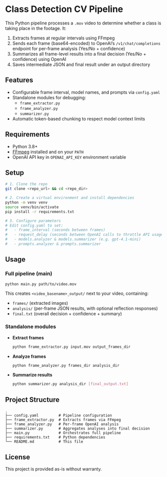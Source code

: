 # Class Detection CV Pipeline

This Python pipeline processes a `.mov` video to determine whether a class is taking place in the footage. It:
1. Extracts frames at regular intervals using FFmpeg
2. Sends each frame (base64-encoded) to OpenAI’s `/v1/chat/completions` endpoint for per-frame analysis (Yes/No + confidence)
3. Summarizes all frame-level results into a final decision (Yes/No + confidence) using OpenAI
4. Saves intermediate JSON and final result under an output directory

## Features
- Configurable frame interval, model names, and prompts via `config.yaml`
- Standalone modules for debugging:
  - `frame_extractor.py`
  - `frame_analyzer.py`
  - `summarizer.py`
- Automatic token-based chunking to respect model context limits

## Requirements
- Python 3.8+
- [FFmpeg](https://ffmpeg.org/) installed and on your `PATH`
- OpenAI API key in `OPENAI_API_KEY` environment variable

## Setup
```bash
# 1. Clone the repo
git clone <repo_url> && cd <repo_dir>

# 2. Create a virtual environment and install dependencies
python -m venv venv
source venv/bin/activate
pip install -r requirements.txt

# 3. Configure parameters
# Edit config.yaml to set:
#   - frame_interval (seconds between frames)
#   - request_delay (seconds between OpenAI calls to throttle API usage)
#   - models.analyzer & models.summarizer (e.g. gpt-4.1-mini)
#   - prompts.analyzer & prompts.summarizer
```

## Usage

### Full pipeline (main)
```bash
python main.py path/to/video.mov
```
This creates `<video_basename>_output/` next to your video, containing:
- `frames/` (extracted images)
- `analysis/` (per-frame JSON results, with optional reflection responses)
- `final.txt` (overall decision + confidence + summary)

### Standalone modules
- **Extract frames**
  ```bash
  python frame_extractor.py input.mov output_frames_dir
  ```
- **Analyze frames**
  ```bash
  python frame_analyzer.py frames_dir analysis_dir
  ```
- **Summarize results**
  ```bash
  python summarizer.py analysis_dir [final_output.txt]
  ```

## Project Structure
```
.
├── config.yaml         # Pipeline configuration
├── frame_extractor.py  # Extracts frames via FFmpeg
├── frame_analyzer.py   # Per-frame OpenAI analysis
├── summarizer.py       # Aggregates analyses into final decision
├── main.py             # Orchestrates full pipeline
├── requirements.txt    # Python dependencies
└── README.md           # This file
```

## License
This project is provided as-is without warranty.
